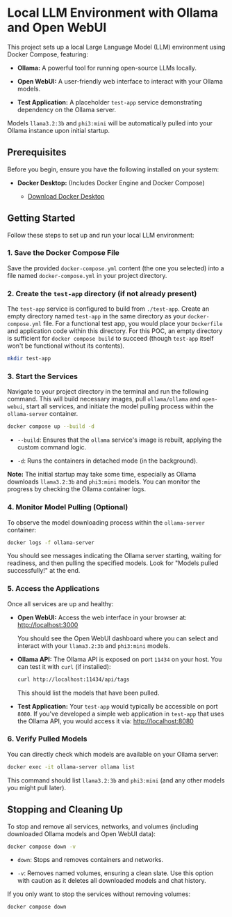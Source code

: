 
# Local LLM Environment with Ollama and Open WebUI

This project sets up a local Large Language Model (LLM) environment using Docker Compose, featuring:

* **Ollama:** A powerful tool for running open-source LLMs locally.

* **Open WebUI:** A user-friendly web interface to interact with your Ollama models.

* **Test Application:** A placeholder `test-app` service demonstrating dependency on the Ollama server.

Models `llama3.2:3b` and `phi3:mini` will be automatically pulled into your Ollama instance upon initial startup.

## Prerequisites

Before you begin, ensure you have the following installed on your system:

* **Docker Desktop:** (Includes Docker Engine and Docker Compose)

    * [Download Docker Desktop](https://www.docker.com/products/docker-desktop/)

## Getting Started

Follow these steps to set up and run your local LLM environment:

### 1. Save the Docker Compose File

Save the provided `docker-compose.yml` content (the one you selected) into a file named `docker-compose.yml` in your project directory.

### 2. Create the `test-app` directory (if not already present)

The `test-app` service is configured to build from `./test-app`. Create an empty directory named `test-app` in the same directory as your `docker-compose.yml` file. For a functional test app, you would place your `Dockerfile` and application code within this directory. For this POC, an empty directory is sufficient for `docker compose build` to succeed (though `test-app` itself won't be functional without its contents).

```bash
mkdir test-app
````

### 3\. Start the Services

Navigate to your project directory in the terminal and run the following command. This will build necessary images, pull `ollama/ollama` and `open-webui`, start all services, and initiate the model pulling process within the `ollama-server` container.

```bash
docker compose up --build -d
```

  * `--build`: Ensures that the `ollama` service's image is rebuilt, applying the custom command logic.

  * `-d`: Runs the containers in detached mode (in the background).

**Note:** The initial startup may take some time, especially as Ollama downloads `llama3.2:3b` and `phi3:mini` models. You can monitor the progress by checking the Ollama container logs.

### 4\. Monitor Model Pulling (Optional)

To observe the model downloading process within the `ollama-server` container:

```bash
docker logs -f ollama-server
```

You should see messages indicating the Ollama server starting, waiting for readiness, and then pulling the specified models. Look for "Models pulled successfully\!" at the end.

### 5\. Access the Applications

Once all services are up and healthy:

  * **Open WebUI:**
    Access the web interface in your browser at:
    [http://localhost:3000](https://www.google.com/search?q=http://localhost:3000)

    You should see the Open WebUI dashboard where you can select and interact with your `llama3.2:3b` and `phi3:mini` models.

  * **Ollama API:**
    The Ollama API is exposed on port `11434` on your host. You can test it with `curl` (if installed):

    ```bash
    curl http://localhost:11434/api/tags
    ```

    This should list the models that have been pulled.

  * **Test Application:**
    Your `test-app` would typically be accessible on port `8080`. If you've developed a simple web application in `test-app` that uses the Ollama API, you would access it via:
    [http://localhost:8080](https://www.google.com/search?q=http://localhost:8080)

### 6\. Verify Pulled Models

You can directly check which models are available on your Ollama server:

```bash
docker exec -it ollama-server ollama list
```

This command should list `llama3.2:3b` and `phi3:mini` (and any other models you might pull later).

## Stopping and Cleaning Up

To stop and remove all services, networks, and volumes (including downloaded Ollama models and Open WebUI data):

```bash
docker compose down -v
```

  * `down`: Stops and removes containers and networks.

  * `-v`: Removes named volumes, ensuring a clean slate. Use this option with caution as it deletes all downloaded models and chat history.

If you only want to stop the services without removing volumes:

```bash
docker compose down
```
